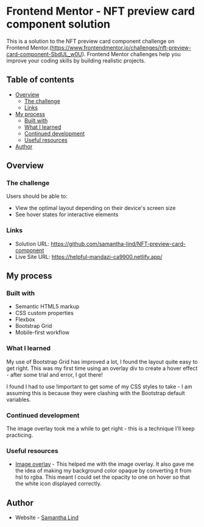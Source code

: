 # Frontend Mentor - NFT preview card component solution

This is a solution to the NFT preview card component challenge on Frontend Mentor.(https://www.frontendmentor.io/challenges/nft-preview-card-component-SbdUL_w0U). Frontend Mentor challenges help you improve your coding skills by building realistic projects.

## Table of contents

- [Overview](#overview)
  - [The challenge](#the-challenge)
  - [Links](#links)
- [My process](#my-process)
  - [Built with](#built-with)
  - [What I learned](#what-i-learned)
  - [Continued development](#continued-development)
  - [Useful resources](#useful-resources)
- [Author](#author)

## Overview

### The challenge

Users should be able to:

- View the optimal layout depending on their device's screen size
- See hover states for interactive elements

### Links

- Solution URL: https://github.com/samantha-lind/NFT-preview-card-component
- Live Site URL: https://helpful-mandazi-ca9900.netlify.app/

## My process

### Built with

- Semantic HTML5 markup
- CSS custom properties
- Flexbox
- Bootstrap Grid
- Mobile-first workflow

### What I learned

My use of Bootstrap Grid has improved a lot, I found the layout quite easy to get right. This was my first time using an overlay div to create a hover effect - after some trial and error, I got there!

I found I had to use !important to get some of my CSS styles to take - I am assuming this is because they were clashing with the Bootstrap default variables.

### Continued development

The image overlay took me a while to get right - this is a technique I'll keep practicing.

### Useful resources

- [Image overlay](https://www.w3schools.com/howto/howto_css_image_overlay_title.asp) - This helped me with the image overlay. It also gave me the idea of making my background color opaque by converting it from hsl to rgba. This meant I could set the opacity to one on hover so that the white icon displayed correctly.

## Author

- Website - [Samantha Lind](https://www.samanthalind.net)
